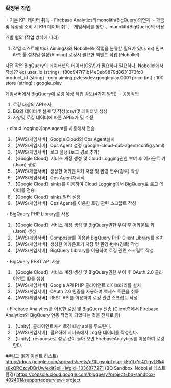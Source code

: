 ### 확정된 작업
・기본 KPI 데이터 취득
	- Firebase Analytics와monolith(BigQuery)의연계
・과금 및 유상젬 소비 시 KPI 데이터 취득
	- 게임서버를 통한 、monolith(BigQuery)의 이용

개발 협의 (작업 방식에 따라)
1. 작업 리스트에 따라 Aiming사와 Nobollel측 작업을 분류할 필요가 있다.
	ex) 인프라측 툴 설치및 설정(Aiming)
		로깅시 필요한 백엔드 작업 (Nobollel)

사전 작업
BigQuery의 데이터셋의 데이터(CSV)가 필요하다 필요하다.
Nobollel에서 작성??
ex) 
user_id (string) : f80c947f71b14e0eb9879d8631373fc0
product_id (string) : com.aiming.pzlessdev.googleplay.0001
price (int) : 100 
store (string) : google_play

게임서버에서 BigQuery에 로깅 예상 작업 검토(4가지 방법)
・공통작업
1. 로깅 대상의 API조사
2. BQ의 데이터셋 설계 및 작성(csv)및 데이터셋 생성
3. 사양및 로깅 데이터에 따른 API추가 및 수정

・cloud logging에ops agent를 사용해서 전송
1.   【AWS/게임서버】Google Cloud의 Ops Agent설치
2.   【AWS/게임서버】Ops Agent 설정 (google-cloud-ops-agent/config.yaml)
3.   【AWS/게임서버】로그 설정 (로그 경로 추가)
4.   【Google Cloud】서비스 계정 생성 및 Cloud Logging권한 부여 후 어카운트 키(Json) 생성
5.   【AWS/게임서버】생성한 어카운트키 저장 및 환경 변수(경로) 작성
6.   【AWS/게임서버】Ops Agent재시작
7.   【Google Cloud】sinks를 이용하여 Cloud Logging에서 BigQuery로 로그 데이터를 전송
8.   【Google Cloud】sinks 필터 설정
9.   【AWS/게임서버】Ops Agent를 이용한 로깅 관련 스크립트 작성

・BigQuery PHP Library를 사용
1.   【Google Cloud】서비스 계정 생성 및 BigQuery권한 부여 후 어카운트 키(Json) 생성  
2.   【AWS/게임서버】Composer를 이용한 BigQuery PHP Client Library를 설치
3.   【AWS/게임서버】생성한 어카운트키 저장 및 환경 변수(경로) 작성
4.   【AWS/게임서버】BigQuery Library를 이용하여 로깅 관련 스크립트 작성

・BigQuery REST API 사용
1.   【Google Cloud】서비스 계정 생성 및 BigQuery권한 부여 후 OAuth 2.0 클라이언트 ID를 생성
2.   【AWS/게임서버】Google API PHP 클라이언트 라이브러리를 설치
3.   【AWS/게임서버】OAuth 2.0 인증을 사용하여 액세스 토큰을 취득
4.   【AWS/게임서버】REST API를 이용하여 로깅 관련 스크립트 작성

・Firebase Analytics를 이용한 로깅 및 BigQuery 전송
(Client측에서 Firebase Analytics와 BigQuery 연동 작업이 되었다는 것을 전제로 함)
1.   【Unity】클라이언트애서 로깅 대상 api를 두드린다.
2.   【AWS/게임서버】필요하에 서버측에서 Log용 데이터를 작성한다.
3.   【Unity】response로 성공 값이 돌아 오면 FirebaseAnalytics를 이용하여 로깅한다.


##링크
(KPI 이벤트 리스트)
https://docs.google.com/spreadsheets/d/1tLgsojpTqspgkFo1fxYsQ1IgvLBk4s8kQRCzcyDBrUw/edit?pli=1#gid=1336877271
(BQ Sandbox_Nobollel 테스트환경)
https://console.cloud.google.com/bigquery?project=bq-sandbox-402401&supportedpurview=project